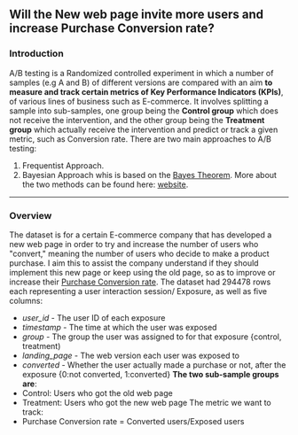 ## Will the New web page invite more users and increase Purchase Conversion rate?
### Introduction
A/B testing is a Randomized controlled experiment in which a number of samples (e.g A and B) of different versions are compared with an aim **to measure and track certain 
metrics of Key Performance Indicators (KPIs)**, of various lines of business such as E-commerce.
It involves splitting a sample into sub-samples, one group being the **Control group** which does not receive the intervention, and the
other group being the **Treatment group** which actually receive the intervention and predict or track a given metric, such as Conversion rate.
There are two main approaches to A/B testing:
1. Frequentist Approach.
2. Bayesian Approach whis is based on the [Bayes Theorem](https://en.m.wikipedia.org/wiki/Bayes%27_theorem).
More about the two methods can be found here: [website](https://www.redjournal.org/article/S0360-3016(21)03256-9/fulltext).
---
### Overview
The dataset is for a certain E-commerce company that has developed a new web page in order to try and increase the number of users who "convert," meaning the
number of users who decide to make a product purchase. I aim this to assist the company understand if they should implement this new page or keep using the old page,
so as to improve or increase their [Purchase Conversion rate](https://www.hotjar.com/blog/website-conversion/).
The dataset had 294478 rows each representing a user interaction session/ Exposure, as well as five columns:
- *user_id* - The user ID of each exposure
- *timestamp* - The time at which the user was exposed
- *group* - The group the user was assigned to for that exposure {control, treatment)
- *landing_page* - The web version each user was exposed to
- *converted* - Whether the user actually made a purchase or not, after the exposure {0:not converted, 1:converted}
**The two sub-sample groups are**:
- Control: Users who got the old web page
- Treatment: Users who got the new web page
The metric we want to track:
- Purchase Conversion rate = Converted users/Exposed users
 
 

